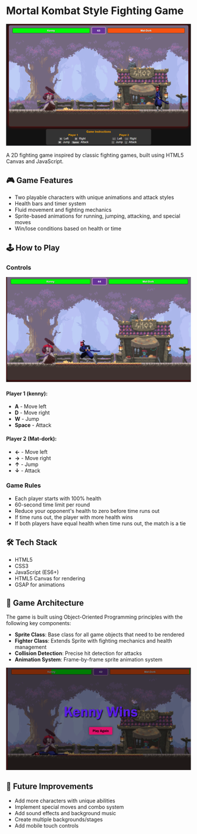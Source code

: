 # Mortal Kombat Style Fighting Game

![](img/gameplay/start.png)

A 2D fighting game inspired by classic fighting games, built using HTML5 Canvas and JavaScript.

## 🎮 Game Features

- Two playable characters with unique animations and attack styles
- Health bars and timer system
- Fluid movement and fighting mechanics
- Sprite-based animations for running, jumping, attacking, and special moves
- Win/lose conditions based on health or time

## 🕹️ How to Play

### Controls

![](img/gameplay/move.png)

#### Player 1 (kenny):
- **A** - Move left
- **D** - Move right
- **W** - Jump
- **Space** - Attack

#### Player 2 (Mat-dork):
- **←** - Move left
- **→** - Move right
- **↑** - Jump
- **↓** - Attack

### Game Rules
- Each player starts with 100% health
- 60-second time limit per round
- Reduce your opponent's health to zero before time runs out
- If time runs out, the player with more health wins
- If both players have equal health when time runs out, the match is a tie

## 🛠️ Tech Stack

- HTML5
- CSS3
- JavaScript (ES6+)
- HTML5 Canvas for rendering
- GSAP for animations


## 🧩 Game Architecture

The game is built using Object-Oriented Programming principles with the following key components:

- **Sprite Class**: Base class for all game objects that need to be rendered
- **Fighter Class**: Extends Sprite with fighting mechanics and health management
- **Collision Detection**: Precise hit detection for attacks
- **Animation System**: Frame-by-frame sprite animation system

![](img/gameplay/victory.png)

## 🚀 Future Improvements

- Add more characters with unique abilities
- Implement special moves and combo system
- Add sound effects and background music
- Create multiple backgrounds/stages
- Add mobile touch controls